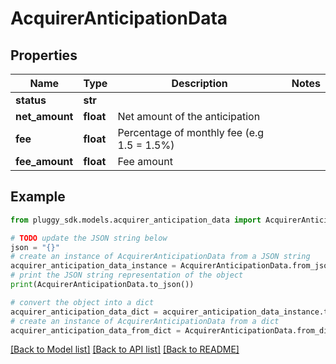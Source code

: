 # AcquirerAnticipationData


## Properties

Name | Type | Description | Notes
------------ | ------------- | ------------- | -------------
**status** | **str** |  | 
**net_amount** | **float** | Net amount of the anticipation | 
**fee** | **float** | Percentage of monthly fee (e.g 1.5 &#x3D; 1.5%) | 
**fee_amount** | **float** | Fee amount | 

## Example

```python
from pluggy_sdk.models.acquirer_anticipation_data import AcquirerAnticipationData

# TODO update the JSON string below
json = "{}"
# create an instance of AcquirerAnticipationData from a JSON string
acquirer_anticipation_data_instance = AcquirerAnticipationData.from_json(json)
# print the JSON string representation of the object
print(AcquirerAnticipationData.to_json())

# convert the object into a dict
acquirer_anticipation_data_dict = acquirer_anticipation_data_instance.to_dict()
# create an instance of AcquirerAnticipationData from a dict
acquirer_anticipation_data_from_dict = AcquirerAnticipationData.from_dict(acquirer_anticipation_data_dict)
```
[[Back to Model list]](../README.md#documentation-for-models) [[Back to API list]](../README.md#documentation-for-api-endpoints) [[Back to README]](../README.md)


